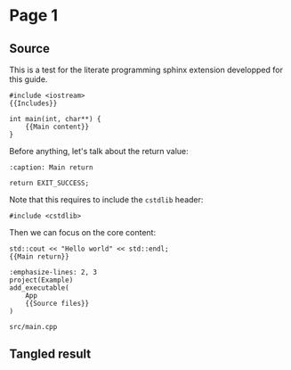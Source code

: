 Page 1
======

Source
------

This is a test for the literate programming sphinx extension developped for this guide.

```{lit} C++, file: src/main.cpp
#include <iostream>
{{Includes}}

int main(int, char**) {
    {{Main content}}
}
```

Before anything, let's talk about the return value:

```{lit} C++, Main return
:caption: Main return

return EXIT_SUCCESS;
```

Note that this requires to include the `cstdlib` header:

```{lit} Includes
#include <cstdlib>
```

Then we can focus on the core content:

```{lit} Main content
std::cout << "Hello world" << std::endl;
{{Main return}}
```

```{lit} CMake, file: CMakeLists.txt
:emphasize-lines: 2, 3
project(Example)
add_executable(
    App
    {{Source files}}
)
```

```{lit} Source files
src/main.cpp
```

Tangled result
--------------

```{tangle} file: src/main.cpp
```

```{tangle} file: CMakeLists.txt
```
